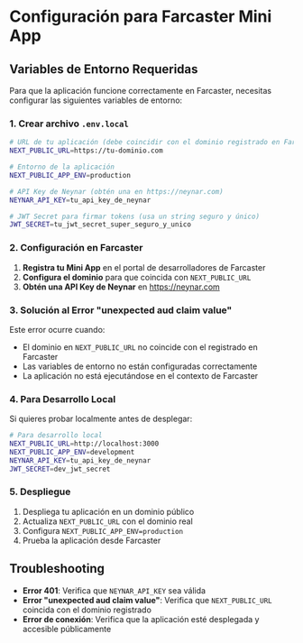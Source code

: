 # Configuración para Farcaster Mini App

## Variables de Entorno Requeridas

Para que la aplicación funcione correctamente en Farcaster, necesitas configurar las siguientes variables de entorno:

### 1. Crear archivo `.env.local`

```bash
# URL de tu aplicación (debe coincidir con el dominio registrado en Farcaster)
NEXT_PUBLIC_URL=https://tu-dominio.com

# Entorno de la aplicación
NEXT_PUBLIC_APP_ENV=production

# API Key de Neynar (obtén una en https://neynar.com)
NEYNAR_API_KEY=tu_api_key_de_neynar

# JWT Secret para firmar tokens (usa un string seguro y único)
JWT_SECRET=tu_jwt_secret_super_seguro_y_unico
```

### 2. Configuración en Farcaster

1. **Registra tu Mini App** en el portal de desarrolladores de Farcaster
2. **Configura el dominio** para que coincida con `NEXT_PUBLIC_URL`
3. **Obtén una API Key de Neynar** en https://neynar.com

### 3. Solución al Error "unexpected aud claim value"

Este error ocurre cuando:
- El dominio en `NEXT_PUBLIC_URL` no coincide con el registrado en Farcaster
- Las variables de entorno no están configuradas correctamente
- La aplicación no está ejecutándose en el contexto de Farcaster

### 4. Para Desarrollo Local

Si quieres probar localmente antes de desplegar:

```bash
# Para desarrollo local
NEXT_PUBLIC_URL=http://localhost:3000
NEXT_PUBLIC_APP_ENV=development
NEYNAR_API_KEY=tu_api_key_de_neynar
JWT_SECRET=dev_jwt_secret
```

### 5. Despliegue

1. Despliega tu aplicación en un dominio público
2. Actualiza `NEXT_PUBLIC_URL` con el dominio real
3. Configura `NEXT_PUBLIC_APP_ENV=production`
4. Prueba la aplicación desde Farcaster

## Troubleshooting

- **Error 401**: Verifica que `NEYNAR_API_KEY` sea válida
- **Error "unexpected aud claim value"**: Verifica que `NEXT_PUBLIC_URL` coincida con el dominio registrado
- **Error de conexión**: Verifica que la aplicación esté desplegada y accesible públicamente
